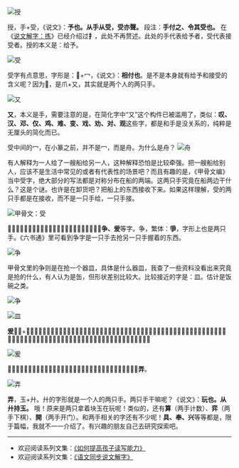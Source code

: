 ![授](http://upload-images.jianshu.io/upload_images/275449-2664bd9db014ac96.png?imageMogr2/auto-orient/strip%7CimageView2/2/w/1240)

授，手+受，《说文》：**予也。从手从受，受亦聲。** 段注：**手付之、令其受也。** 在《[说文解字：拣](http://www.jianshu.com/p/33827c1b4d81)》已经介绍过**扌**，此处不再赘述。此处的手代表给予者，受代表接受者。授的本义是：给予。

![受](http://upload-images.jianshu.io/upload_images/275449-6fa40c43b610aeb9.png?imageMogr2/auto-orient/strip%7CimageView2/2/w/1240)

受字有点意思，字形是：𠬪+冖，《说文》：**相付也**。是不是本身就有给予和接受的含义呢？因为**𠬪**，是爪+又，其实就是两个人的两只手。

![又](http://upload-images.jianshu.io/upload_images/275449-c31c19f14568b19f.png?imageMogr2/auto-orient/strip%7CimageView2/2/w/1240)

**又**，本义是手，需要注意的是，在简化字中“又”这个构件已被滥用了，类似：**叹、汉、邓、仅、鸡、难、变、戏、劝、对、观**这些字，都是和手是没关系的，纯粹是无厘头的简化而已。

受中间的冖，在小篆之前，并不是冖，而是舟。为什么是舟？
![舟](http://upload-images.jianshu.io/upload_images/275449-b21ed3853d22ed91.png?imageMogr2/auto-orient/strip%7CimageView2/2/w/1240)

有人解释为一人给了一艘船给另一人，这种解释恐怕是比较牵强。把一艘船给别人，应该不是生活中常见的或者有代表性的场景吧？而且有趣的是，《甲骨文编》当中受字，绝大部分的写法都是对称分布在船的两端。这两只手究竟在船两边干什么？这是个谜。也许是在卸货吧？把船上的东西接收下来。如果这样理解，受的两只手都是在接收，而不是一只手给，一只手接。

![甲骨文：受](http://upload-images.jianshu.io/upload_images/275449-395d27eab2a7e20e.png?imageMogr2/auto-orient/strip%7CimageView2/2/w/1240)


𠬪在说文里是一个部首，其下除了受字，还可以看到**争、爰**等字。争，繁体：**爭**，字形上也是两只手。《六书通》里可看到争字是一只手去抢另一只手握着的东西。

![争](http://upload-images.jianshu.io/upload_images/275449-d8058c6339fbf6fc.png?imageMogr2/auto-orient/strip%7CimageView2/2/w/1240)

甲骨文里的争则是在抢一个器皿，具体是什么器皿，我查了一些资料没看出来究竟是抢的什么，有人认为是缶，但形状差别比较大。比较接近的字是：皿。估计是饭碗之类。

![争](http://upload-images.jianshu.io/upload_images/275449-5092866ba534726c.png?imageMogr2/auto-orient/strip%7CimageView2/2/w/1240)

![皿](http://upload-images.jianshu.io/upload_images/275449-4599fd6eb2b471fa.png?imageMogr2/auto-orient/strip%7CimageView2/2/w/1240)

**爰**，𠬪+于，字形上是两只手拉着一样的东西，中间的两横在甲骨文里没有，是在金文才出现的。本义是：引。后来演变为：援。由字义反推回去，那两只手应该是一只手用绳索牵引着另一手的意思。

![爰](http://upload-images.jianshu.io/upload_images/275449-282ff1ee4f5b894b.png?imageMogr2/auto-orient/strip%7CimageView2/2/w/1240)

𠬪，是两个人的两只手。为什么不说是一个人的两只手？让我们来看看，**弄**。

![弄](http://upload-images.jianshu.io/upload_images/275449-4c9f7a82907a8205.png?imageMogr2/auto-orient/strip%7CimageView2/2/w/1240)

**弄**，玉+廾。廾的字形就是一个人的两只手。两只手干嘛呢？《说文》：**玩也。从廾持玉。** 哦！原来是两只拿着块玉在玩呢！类似的，还有**算**（两手计数）、**弈**（两手下棋）、**開**（两手开门）。和两手相关的字还有不少呢！**具、奉、兴**等等都是，限于篇幅，我就不一一介绍了。有兴趣的朋友自己去研究探索吧。

----
* 欢迎阅读系列文集：[《如何提高孩子读写能力》](http://www.jianshu.com/nb/8869173)
* 欢迎阅读系列文集：[《语文同步说文解字》](http://www.jianshu.com/notebooks/6718880/latest)
